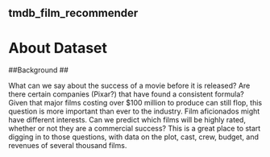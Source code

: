 ## tmdb_film_recommender ##
# About Dataset #
##Background ##

What can we say about the success of a movie before it is released? Are there certain companies (Pixar?) that have found a consistent formula? Given that major films costing over $100 million to produce can still flop, this question is more important than ever to the industry. Film aficionados might have different interests. Can we predict which films will be highly rated, whether or not they are a commercial success?
This is a great place to start digging in to those questions, with data on the plot, cast, crew, budget, and revenues of several thousand films.

